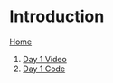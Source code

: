 # Introduction

[Home](../../README.md)

1. <a href="https://www.youtube.com/watch?v=S9agI5g27G0" target="_blank" rel="noopener noreferrer">Day 1 Video</a>
1. <a href="https://github.com/VKRISHNANB/javabasiclessons/tree/main/javabasiclessons/src/com/lessons/day1" target="_blank" rel="noopener noreferrer">Day 1 Code</a>

